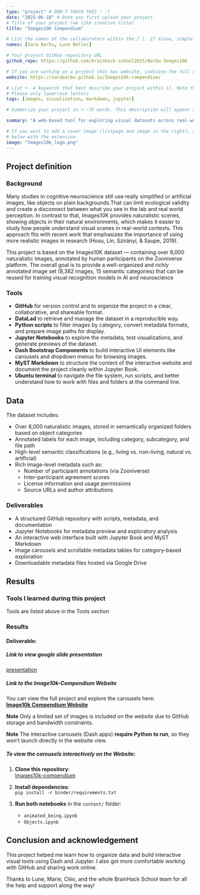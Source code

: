 ```yaml
---
type: "project" # DON'T TOUCH THIS ! :)
date: "2025-06-18" # Date you first upload your project.
# Title of your project (we like creative title)
title: "Images10K Compendium"

# List the names of the collaborators within the [ ]. If alone, simple put your name within []
names: [Sara Barbu, Lune Bellec]

# Your project GitHub repository URL
github_repo: https://github.com/brainhack-school2025/Barbu-Images10K

# If you are working on a project that has website, indicate the full url including "https://" below or leave it empty.
website: https://sarabarbu.github.io/Images10k-compendium/ 

# List +- 4 keywords that best describe your project within []. Note that the project summary also involves a number of key words. Those are listed on top of the [github repository](https://github.com/brainhack-school2020/project_template), click `manage topics`.
# Please only lowercase letters
tags: [images, visualization, markdown, jupyter]

# Summarize your project in < ~75 words. This description will appear at the top of your page and on the list page with other projects..

summary: "A web-based tool for exploring visual datasets across real-world categories using carousels, tables, and interactive views."

# If you want to add a cover image (listpage and image in the right), add it to your directory and indicate the name
# below with the extension.
image: "Images10k_logo.png"
---
```

<!-- This is an html comment and this won't appear in the rendered page. You are now editing the "content" area, the core of your description. Everything that you can do in markdown is allowed below. We added a couple of comments to guide your through documenting your progress. -->

## Project definition

### Background

Many studies in cognitive neuroscience still use really simplified or artificial images, like objects on plain backgrounds.That can limit ecological validity and create a disconnect between what you see in the lab and real world perception. In contrast to that, Images10K provides naturalistic scenes, showing objects in their natural environments, which makes it easier to study how people understand visual scenes in real-world contexts. This approach fits with recent work that emphasizes the importance of using more realistic images in research (Hosu, Lin, Szirányi, & Saupe, 2019).

This project is based on the Images10K dataset — containing over 8,000 naturalistic images, annotated by human participants on the Zooniverse platform. The overall goal is to provide a well-organized and richly annotated image set (8,382 images, 15 semantic categories) that can be reused for training visual recognition models in AI and neuroscience

### Tools

- **GitHub** for version control and to organize the project in a clear, collaborative, and shareable format.
- **DataLad** to retrieve and manage the dataset in a reproducible way.
- **Python scripts** to filter images by category, convert metadata formats, and prepare image paths for display.
- **Jupyter Notebooks** to explore the metadata, test visualizations, and generate previews of the dataset.
- **Dash Bootstrap Components** to build interactive UI elements like carousels and dropdown menus for browsing images.
- **MyST Markdown** to structure the content of the interactive website and document the project cleanly within Jupyter Book.
- **Ubuntu terminal** to navigate the file system, run scripts, and better understand how to work with files and folders at the command line.

## Data

The dataset includes:
- Over 8,000 naturalistic images, stored in semantically organized folders based on object categories
- Annotated labels for each image, including category, subcategory, and file path
- High-level semantic classifications (e.g., living vs. non-living, natural vs. artificial)
- Rich image-level metadata such as:
  - Number of participant annotations (via Zooniverse)
  - Inter-participant agreement scores
  - License information and usage permissions
  - Source URLs and author attributions

### Deliverables

- A structured GitHub repository with scripts, metadata, and documentation
- Jupyter Notebooks for metadata preview and exploratory analysis
- An interactive web interface built with Jupyter Book and MyST Markdown
- Image carousels and scrollable metadata tables for category-based exploration
- Downloadable metadata files hosted via Google Drive

## Results

### Tools I learned during this project

Tools are listed above in the Tools section

### Results

#### Deliverable:

#####  Link to view google slide presentation
[presentation](https://docs.google.com/presentation/d/1INdPO4mDrgXu64EogxEHda7Kbf1mZ-EG5l1t3ICp8UQ/edit?usp=sharing)  

#####  Link to the Image10k-Compendium Website  
You can view the full project and explore the carousels here:  
[**Image10k Compendium Website**](https://sarabarbu.github.io/Images10k-compendium/)

 **Note** Only a limited set of images is included on the website due to GitHub storage and bandwidth constraints.
 
 **Note** The interactive carousels (Dash apps) **require Python to run**, so they won’t launch directly in the website view.

#####  To view the carousels interactively on the Website:

1. **Clone this repository**:  
   [Images10k-compendium](https://github.com/SaraBarbu/Images10k-compendium)

2. **Install dependencies**:  
   `pip install -r binder/requirements.txt`

3. **Run both notebooks** in the `content/` folder:
   - `animated_being.ipynb`
   - `Objects.ipynb`



## Conclusion and acknowledgement

This project helped me learn how to organize data and build interactive visual tools using Dash and Jupyter. I also got more comfortable working with GitHub and sharing work online.

Thanks to Lune, Marie, Cléo, and the whole BrainHack School team for all the help and support along the way!
